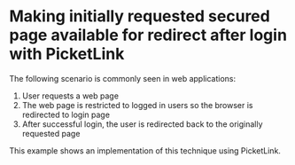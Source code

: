 Making initially requested secured page available for redirect after login with PicketLink
==========================================================================================

The following scenario is commonly seen in web applications:

1. User requests a web page
2. The web page is restricted to logged in users so the browser is redirected to login page
3. After successful login, the user is redirected back to the originally requested page

This example shows an implementation of this technique using PicketLink.